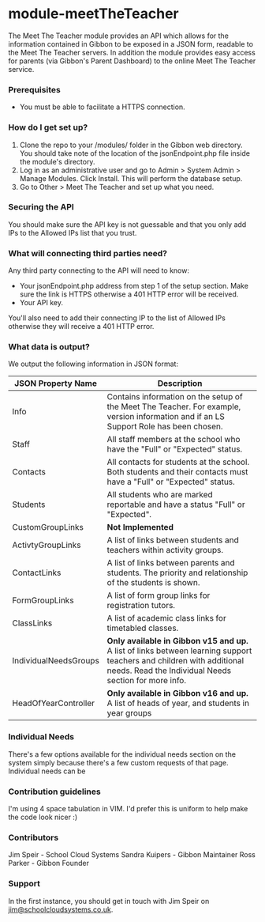 # module-meetTheTeacher
The Meet The Teacher module provides an API which allows for the information contained in Gibbon to be exposed in a JSON form, readable to the Meet The Teacher servers. In addition the module provides easy access for parents (via Gibbon's Parent Dashboard) to the online Meet The Teacher service.

### Prerequisites ###

* You must be able to facilitate a HTTPS connection.

### How do I get set up? ###

1. Clone the repo to your /modules/ folder in the Gibbon web directory. You should take note of the location of the jsonEndpoint.php file inside the module's directory.
2. Log in as an administrative user and go to Admin > System Admin > Manage Modules. Click Install. This will perform the database setup.
3. Go to Other > Meet The Teacher and set up what you need.

### Securing the API ###

You should make sure the API key is not guessable and that you only add IPs to the Allowed IPs list that you trust.

### What will connecting third parties need? ###

Any third party connecting to the API will need to know:

* Your jsonEndpoint.php address from step 1 of the setup section. Make sure the link is HTTPS otherwise a 401 HTTP error will be received.
* Your API key.

You'll also need to add their connecting IP to the list of Allowed IPs otherwise they will receive a 401 HTTP error.

### What data is output? ###

We output the following information in JSON format:

JSON Property Name 		| Description
------------------------|--------------------
Info					| Contains information on the setup of the Meet The Teacher. For example, version information and if an LS Support Role has been chosen.
Staff					| All staff members at the school who have the "Full" or "Expected" status.
Contacts				| All contacts for students at the school. Both students and their contacts must have a "Full" or "Expected" status.
Students				| All students who are marked reportable and have a status "Full" or "Expected".
CustomGroupLinks		| **Not Implemented**
ActivtyGroupLinks		| A list of links between students and teachers within activity groups.
ContactLinks			| A list of links between parents and students. The priority and relationship of the students is shown.
FormGroupLinks			| A list of form group links for registration tutors.
ClassLinks				| A list of academic class links for timetabled classes.
IndividualNeedsGroups	| **Only available in Gibbon v15 and up.** A list of links between learning support teachers and children with additional needs. Read the Individual Needs section for more info.
HeadOfYearController    | **Only available in Gibbon v16 and up.** A list of heads of year, and students in year groups

### Individual Needs ###
There's a few options available for the individual needs section on the system simply because there's a few custom requests of that page. Individual needs can be

### Contribution guidelines ###

I'm using 4 space tabulation in VIM. I'd prefer this is uniform to help make the code look nicer :)

### Contributors ###
Jim Speir - School Cloud Systems
Sandra Kuipers - Gibbon Maintainer
Ross Parker - Gibbon Founder

### Support ###

In the first instance, you should get in touch with Jim Speir on jim@schoolcloudsystems.co.uk.

